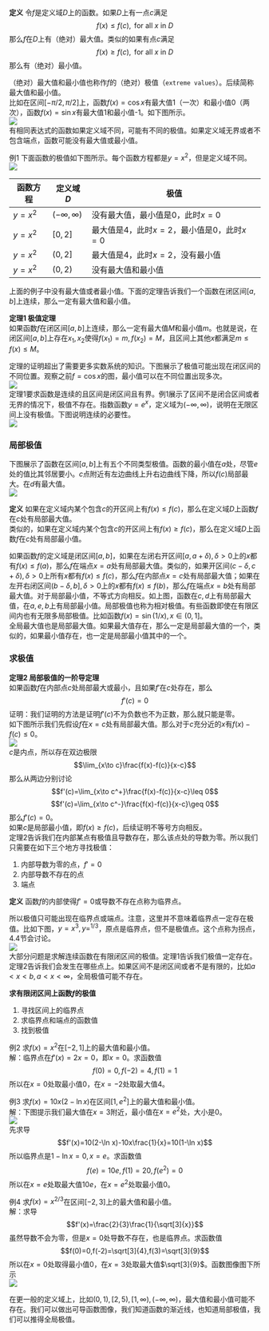 **定义** 令$f$是定义域$D$上的函数。如果$D$上有一点$c$满足
$$f(x)\leq f(c), \text{ for all $x$ in } D$$
那么$f$在$D$上有（绝对）最大值。类似的如果有点$c$满足
$$f(x)\geq f(c), \text{ for all $x$ in } D$$
那么有（绝对）最小值。

（绝对）最大值和最小值也称作$f$的（绝对）极值（`extreme values`）。后续简称最大值和最小值。  
比如在区间$[-\pi/2,\pi/2]$上，函数$f(x)=\cos x$有最大值1（一次）和最小值0（两次），函数$f(x)=\sin x$有最大值1和最小值-1。如下图所示。  
![](010.010.png)  
有相同表达式的函数如果定义域不同，可能有不同的极值。如果定义域无界或者不包含端点，函数可能没有最大值或最小值。

例1 下面函数的极值如下图所示。每个函数方程都是$y=x^2$，但是定义域不同。  
![](010.020.png)

| 函数方程 | 定义域 $D$ | 极值 |
|--|--|--|
| $y=x^2$ | $(-\infty, \infty)$ | 没有最大值，最小值是0，此时$x=0$ |
| $y=x^2$ | $[0, 2]$ | 最大值是4，此时$x=2$，最小值是0，此时$x=0$ |
| $y=x^2$ | $(0,2]$ | 最大值是4，此时$x=2$，没有最小值 |
| $y=x^2$ | $(0, 2)$ | 没有最大值和最小值 |

上面的例子中没有最大值或者最小值。下面的定理告诉我们一个函数在闭区间$[a,b]$上连续，那么一定有最大值和最小值。

**定理1 极值定理**  
如果函数$f$在闭区间$[a, b]$上连续，那么一定有最大值$M$和最小值$m$。也就是说，在闭区间$[a, b]$上存在$x_1, x_2$使得$f(x_1)=m,f(x_2)=M$，且区间上其他$x$都满足$m\leq f(x)\leq M$。

定理的证明超出了需要更多实数系统的知识。下图展示了极值可能出现在闭区间的不同位置。观察之前$f=\cos x$的图，最小值可以在不同位置出现多次。  
![](010.030.png)  
定理1要求函数是连续的且区间是闭区间且有界。例1展示了区间不是闭合区间或者无界的情况下，极值不存在。指数函数$y=e^x$，定义域为$(-\infty,\infty)$，说明在无限区间上没有极值。下图说明连续的必要性。  
![](010.040.png)

### 局部极值
下图展示了函数在区间$[a,b]$上有五个不同类型极值。函数的最小值在$a$处，尽管$e$处的值比其邻居要小。$c$点附近有左边曲线上升右边曲线下降，所以$f(c)$局部最大。在$d$有最大值。  
![](010.050.png)

**定义** 如果在定义域内某个包含$c$的开区间上有$f(x)\leq f(c)$，那么在定义域$D$上函数$f$在$c$处有局部最大值。  
类似的，如果在定义域内某个包含$c$的开区间上有$f(x)\geq f(c)$，那么在定义域$D$上函数$f$在$c$处有局部最小值。

如果函数$f$的定义域是闭区间$[a, b]$，如果在左闭右开区间$[a, a+\delta),\delta>0$上的$x$都有$f(x)\leq f(a)$，那么$f$在端点$x=a$处有局部最大值。类似的，如果开区间$(c-\delta,c+\delta),\delta>0$上所有$x$都有$f(x)\leq f(c)$，那么$f$在内部点$x=c$处有局部最大值；如果在左开右闭区间$(b-\delta, b],\delta>0$上的$x$都有$f(x)\leq f(b)$，那么$f$在端点$x=b$处有局部最大值。对于局部最小值，不等式方向相反。如上图，函数在$c,d$上有局部最大值，在$a,e,b$上有局部最小值。局部极值也称为相对极值。有些函数即使在有限区间内也有无限多局部极值。比如函数$f(x)=\sin (1/x),x\in(0,1]$。  
全局最大值也是局部最大值。如果最大值存在，那么一定是局部最大值的一个，类似的，如果最小值存在，也一定是局部最小值其中的一个。

### 求极值
**定理2 局部极值的一阶导定理**  
如果函数$f$在内部点$c$处局部最大或最小，且如果$f'$在$c$处存在，那么
$$f'(c)=0$$
证明：我们证明的方法是证明$f'(c)$不为负数也不为正数，那么就只能是零。  
如下图所示我们先假设$f$在$x=c$处有局部最大值。那么对于$c$充分近的$x$有$f(x)-f(c)\leq 0$。  
![](010.060.png)  
$c$是内点，所以存在双边极限
$$\lim_{x\to c}\frac{f(x)-f(c)}{x-c}$$
那么从两边分别讨论
$$f'(c)=\lim_{x\to c^+}\frac{f(x)-f(c)}{x-c}\leq 0$$
$$f'(c)=\lim_{x\to c^-}\frac{f(x)-f(c)}{x-c}\geq 0$$
那么$f'(c)=0$。  
如果$c$是局部最小值，即$f(x)\geq f(c)$，后续证明不等号方向相反。  
定理2告诉我们在内部某点有极值且导数存在，那么该点处的导数为零。所以我们只需要在如下三个地方寻找极值：
1. 内部导数为零的点，$f'=0$
2. 内部导数不存在的点
3. 端点

**定义** 函数$f$的内部使得$f'=0$或导数不存在点称为临界点。

所以极值只可能出现在临界点或端点。注意，这里并不意味着临界点一定存在极值。比如下图，$y=x^3,y=^{1/3}$，原点是临界点，但不是极值点。这个点称为拐点，4.4节会讨论。  
![](010.070.png)  
大部分问题是求解连续函数在有限闭区间的极值。定理1告诉我们极值一定存在。定理2告诉我们会发生在哪些点上。如果区间不是闭区间或者不是有限的，比如$a<x<b,a<x<\infty$，全局极值可能不存在。

**求有限闭区间上函数$f$的极值**
1. 寻找区间上的临界点
2. 求临界点和端点的函数值
3. 找到极值

例2 求$f(x)=x^2$在$[-2,1]$上的最大值和最小值。  
解：临界点在$f'(x)=2x=0$，即$x=0$。求函数值
$$f(0)=0,f(-2)=4,f(1)=1$$
所以在$x=0$处取最小值0，在$x=-2$处取最大值4。

例3 求$f(x)=10x(2-\ln x)$在区间$[1,e^2]$上的最大值和最小值。  
解：下图提示我们最大值在$x=3$附近，最小值在$x=e^2$处，大小是0。  
![](010.080.png)  
先求导
$$f'(x)=10(2-\ln x)-10x\frac{1}{x}=10(1-\ln x)$$
所以临界点是$1-\ln x=0, x=e$。求函数值
$$f(e)=10e,f(1)=20,f(e^2)=0$$
所以在$x=e$处取最大值$10e$，在$x=e^2$处取最小值0。

例4 求$f(x)=x^{2/3}$在区间$[-2,3]$上的最大值和最小值。  
解：求导
$$f'(x)=\frac{2}{3}\frac{1}{\sqrt[3]{x}}$$
虽然导数不会为零，但是$x=0$处导数不存在，也是临界点。求函数值
$$f(0)=0,f(-2)=\sqrt[3]{4},f(3)=\sqrt[3]{9}$$
所以在$x=0$处取得最小值0，在$x=3$处取最大值$\sqrt[3]{9}$。函数图像图下所示  
![](010.090.png)

在更一般的定义域上，比如$(0,1),[2,5),[1,\infty),(-\infty,\infty)$，最大值和最小值可能不存在。我们可以做出可导函数图像，我们知道函数的渐近线，也知道局部极值，我们可以推得全局极值。
